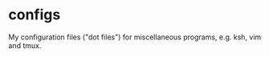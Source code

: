 configs
=======

My configuration files ("dot files") for miscellaneous programs, e.g. ksh, vim
and tmux.
